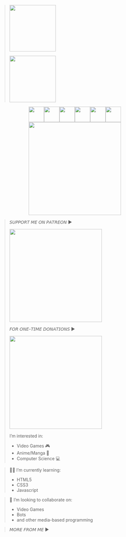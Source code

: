>[<img src="https://yt3.ggpht.com/9cl3LY9BbeCmj4UaxQEO_2Hxatl4nKBWNrxiNo8cL8OCdop58glzWo-RMxXOgLRq4q4BU8DZ=s88-c-k-c0x00ffffff-no-rj" width="150"/>](https://www.youtube.com/user/ashteriskgaming/subscribe)
>
>[<img src="http://assets.stickpng.com/images/580b57fcd9996e24bc43c514.png" width="150"/>](https://www.youtube.com/user/ashteriskgaming/subscribe)

<div style="font-size:0" align="center">
    <a href="https://www.youtube.com/user/ashteriskgaming/"><img src="https://api.iconify.design/bxl/youtube.svg?color=white" width="50" style="text-decoration:none"/></a>
    <a href="https://discord.gg/ffkFhFp"><img src="https://api.iconify.design/bxl/discord-alt.svg?color=white" width="50" style="text-decoration:none"/></a>
    <a href="https://twitter.com/AshteriskGaming"><img src="https://api.iconify.design/bxl/twitter.svg?color=white" width="50" style="text-decoration:none"/></a>
    <a href="https://www.twitch.tv/ashteriskgaming/"><img src="https://api.iconify.design/bxl/twitch.svg?color=white" width="50" style="text-decoration:none"/></a>
    <a href="https://steamcommunity.com/id/Ashterisk"><img src="https://api.iconify.design/bxl/steam.svg?color=white" width="50" style="text-decoration:none"/></a>
    <a href="https://www.deviantart.com/pastaandwhiterice"><img src="https://api.iconify.design/bxl/deviantart.svg?color=white" width="50" style="text-decoration:none"/></a>
</div>
<div align="center">
    <a href="https://www.patreon.com/ashterisk"><img src="https://images.squarespace-cdn.com/content/v1/570c331be321403a73df5d4e/1551795484415-R09OOCKIU79KPWJ25OSY/patreon-button.jpg" width="300" style="text-decoration:none"/></a>
</div>

> 𝘚𝘜𝘗𝘗𝘖𝘙𝘛 𝘔𝘌 𝘖𝘕 𝘗𝘈𝘛𝘙𝘌𝘖𝘕 ►
> 
> [<img src="https://images.squarespace-cdn.com/content/v1/570c331be321403a73df5d4e/1551795484415-R09OOCKIU79KPWJ25OSY/patreon-button.jpg" width="300"/>](https://www.patreon.com/ashterisk)
> 
> 𝘍𝘖𝘙 𝘖𝘕𝘌-𝘛𝘐𝘔𝘌 𝘋𝘖𝘕𝘈𝘛𝘐𝘖𝘕𝘚 ► 
> 
> [<img src="https://ko-fi.com/img/githubbutton_sm.svg" width="300"/>](https://ko-fi.com/P5P2BC5XU)
> 
> I’m interested in:
> - Video Games 🎮  
> - Anime/Manga 🗾
> - Computer Science 💻

> 👩‍💻 I’m currently learning:
> - HTML5
> - CSS3
> - Javascript

> 💞️ I’m looking to collaborate on:
> - Video Games
> - Bots
> - and other media-based programming

> 𝘔𝘖𝘙𝘌 𝘍𝘙𝘖𝘔 𝘔𝘌 ►

<!---
AshteriskGaming/AshteriskGaming is a ✨ special ✨ repository because its `README.md` (this file) appears on your GitHub profile.
You can click the Preview link to take a look at your changes.
--->

